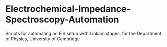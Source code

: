 # Electrochemical-Impedance-Spectroscopy-Automation
 Scripts for automating an EIS setup with Linkam stages, for the Department of Physics, University of Cambridge

